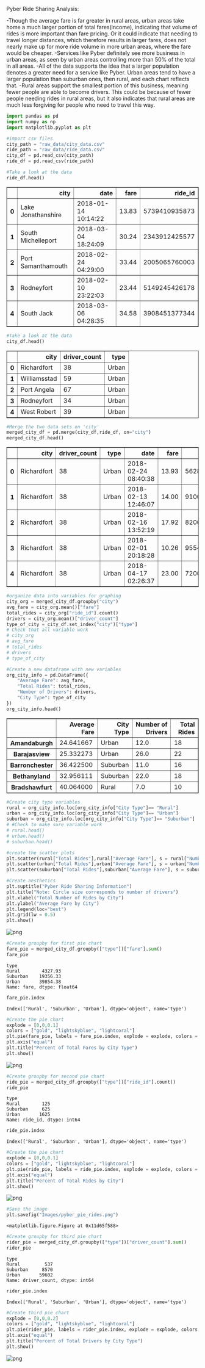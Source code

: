 
Pyber Ride Sharing Analysis:

   -Though the average fare is far greater in rural areas, urban areas take home a much larger portion of total fares(income), indicating that volume of rides is more important than fare pricing. Or it could indicate that needing to travel longer distances, which therefore results in larger fares, does not nearly make up for more ride volume in more urban areas, where the fare would be cheaper. 
   -Services like Pyber definitely see more business in urban areas, as seen by urban areas controlling more than 50% of the total in all areas.
   -All of the data supports the idea that a larger population denotes a greater need for a service like Pyber. Urban areas tend to have a larger population than suburban ones, then rural, and each chart reflects that. 
   -Rural areas support the smallest portion of this business, meaning fewer people are able to become drivers. This could be because of fewer people needing rides in rural areas, but it also indicates that rural areas are much less forgiving for people who need to travel this way. 
   


```python
import pandas as pd
import numpy as np
import matplotlib.pyplot as plt
```


```python
#import csv files
city_path = "raw_data/city_data.csv"
ride_path = "raw_data/ride_data.csv"
city_df = pd.read_csv(city_path)
ride_df = pd.read_csv(ride_path)

```


```python
#Take a look at the data
ride_df.head()
```




<div>
<style scoped>
    .dataframe tbody tr th:only-of-type {
        vertical-align: middle;
    }

    .dataframe tbody tr th {
        vertical-align: top;
    }

    .dataframe thead th {
        text-align: right;
    }
</style>
<table border="1" class="dataframe">
  <thead>
    <tr style="text-align: right;">
      <th></th>
      <th>city</th>
      <th>date</th>
      <th>fare</th>
      <th>ride_id</th>
    </tr>
  </thead>
  <tbody>
    <tr>
      <th>0</th>
      <td>Lake Jonathanshire</td>
      <td>2018-01-14 10:14:22</td>
      <td>13.83</td>
      <td>5739410935873</td>
    </tr>
    <tr>
      <th>1</th>
      <td>South Michelleport</td>
      <td>2018-03-04 18:24:09</td>
      <td>30.24</td>
      <td>2343912425577</td>
    </tr>
    <tr>
      <th>2</th>
      <td>Port Samanthamouth</td>
      <td>2018-02-24 04:29:00</td>
      <td>33.44</td>
      <td>2005065760003</td>
    </tr>
    <tr>
      <th>3</th>
      <td>Rodneyfort</td>
      <td>2018-02-10 23:22:03</td>
      <td>23.44</td>
      <td>5149245426178</td>
    </tr>
    <tr>
      <th>4</th>
      <td>South Jack</td>
      <td>2018-03-06 04:28:35</td>
      <td>34.58</td>
      <td>3908451377344</td>
    </tr>
  </tbody>
</table>
</div>




```python
#Take a look at the data
city_df.head()
```




<div>
<style scoped>
    .dataframe tbody tr th:only-of-type {
        vertical-align: middle;
    }

    .dataframe tbody tr th {
        vertical-align: top;
    }

    .dataframe thead th {
        text-align: right;
    }
</style>
<table border="1" class="dataframe">
  <thead>
    <tr style="text-align: right;">
      <th></th>
      <th>city</th>
      <th>driver_count</th>
      <th>type</th>
    </tr>
  </thead>
  <tbody>
    <tr>
      <th>0</th>
      <td>Richardfort</td>
      <td>38</td>
      <td>Urban</td>
    </tr>
    <tr>
      <th>1</th>
      <td>Williamsstad</td>
      <td>59</td>
      <td>Urban</td>
    </tr>
    <tr>
      <th>2</th>
      <td>Port Angela</td>
      <td>67</td>
      <td>Urban</td>
    </tr>
    <tr>
      <th>3</th>
      <td>Rodneyfort</td>
      <td>34</td>
      <td>Urban</td>
    </tr>
    <tr>
      <th>4</th>
      <td>West Robert</td>
      <td>39</td>
      <td>Urban</td>
    </tr>
  </tbody>
</table>
</div>




```python
#Merge the two data sets on 'city'
merged_city_df = pd.merge(city_df,ride_df, on="city")
merged_city_df.head()
```




<div>
<style scoped>
    .dataframe tbody tr th:only-of-type {
        vertical-align: middle;
    }

    .dataframe tbody tr th {
        vertical-align: top;
    }

    .dataframe thead th {
        text-align: right;
    }
</style>
<table border="1" class="dataframe">
  <thead>
    <tr style="text-align: right;">
      <th></th>
      <th>city</th>
      <th>driver_count</th>
      <th>type</th>
      <th>date</th>
      <th>fare</th>
      <th>ride_id</th>
    </tr>
  </thead>
  <tbody>
    <tr>
      <th>0</th>
      <td>Richardfort</td>
      <td>38</td>
      <td>Urban</td>
      <td>2018-02-24 08:40:38</td>
      <td>13.93</td>
      <td>5628545007794</td>
    </tr>
    <tr>
      <th>1</th>
      <td>Richardfort</td>
      <td>38</td>
      <td>Urban</td>
      <td>2018-02-13 12:46:07</td>
      <td>14.00</td>
      <td>910050116494</td>
    </tr>
    <tr>
      <th>2</th>
      <td>Richardfort</td>
      <td>38</td>
      <td>Urban</td>
      <td>2018-02-16 13:52:19</td>
      <td>17.92</td>
      <td>820639054416</td>
    </tr>
    <tr>
      <th>3</th>
      <td>Richardfort</td>
      <td>38</td>
      <td>Urban</td>
      <td>2018-02-01 20:18:28</td>
      <td>10.26</td>
      <td>9554935945413</td>
    </tr>
    <tr>
      <th>4</th>
      <td>Richardfort</td>
      <td>38</td>
      <td>Urban</td>
      <td>2018-04-17 02:26:37</td>
      <td>23.00</td>
      <td>720020655850</td>
    </tr>
  </tbody>
</table>
</div>




```python
#organize data into variables for graphing
city_org = merged_city_df.groupby("city")
avg_fare = city_org.mean()["fare"]
total_rides = city_org["ride_id"].count()
drivers = city_org.mean()["driver_count"]
type_of_city = city_df.set_index("city")["type"]
# Check that all variable work
# city_org
# avg_fare
# total_rides
# drivers
# type_of_city
```


```python
#Create a new dataframe with new variables
org_city_info = pd.DataFrame({
    "Average Fare": avg_fare,
    "Total Rides": total_rides,
    "Number of Drivers": drivers,
    "City Type": type_of_city
})
org_city_info.head()
```




<div>
<style scoped>
    .dataframe tbody tr th:only-of-type {
        vertical-align: middle;
    }

    .dataframe tbody tr th {
        vertical-align: top;
    }

    .dataframe thead th {
        text-align: right;
    }
</style>
<table border="1" class="dataframe">
  <thead>
    <tr style="text-align: right;">
      <th></th>
      <th>Average Fare</th>
      <th>City Type</th>
      <th>Number of Drivers</th>
      <th>Total Rides</th>
    </tr>
  </thead>
  <tbody>
    <tr>
      <th>Amandaburgh</th>
      <td>24.641667</td>
      <td>Urban</td>
      <td>12.0</td>
      <td>18</td>
    </tr>
    <tr>
      <th>Barajasview</th>
      <td>25.332273</td>
      <td>Urban</td>
      <td>26.0</td>
      <td>22</td>
    </tr>
    <tr>
      <th>Barronchester</th>
      <td>36.422500</td>
      <td>Suburban</td>
      <td>11.0</td>
      <td>16</td>
    </tr>
    <tr>
      <th>Bethanyland</th>
      <td>32.956111</td>
      <td>Suburban</td>
      <td>22.0</td>
      <td>18</td>
    </tr>
    <tr>
      <th>Bradshawfurt</th>
      <td>40.064000</td>
      <td>Rural</td>
      <td>7.0</td>
      <td>10</td>
    </tr>
  </tbody>
</table>
</div>




```python
#Create city type variables
rural = org_city_info.loc[org_city_info["City Type"]== "Rural"]
urban = org_city_info.loc[org_city_info["City Type"]== "Urban"]
suburban = org_city_info.loc[org_city_info["City Type"]== "Suburban"]
# #Check to make sure variable work
# rural.head()
# urban.head()
# suburban.head()
```


```python
#create the scatter plots
plt.scatter(rural["Total Rides"],rural["Average Fare"], s = rural["Number of Drivers"]*10, color="gold", edgecolors="black", lw = 0.75, alpha = 0.75, label="Rural")
plt.scatter(urban["Total Rides"],urban["Average Fare"], s = urban["Number of Drivers"]*10, color="lightcoral",edgecolors="black", lw = 0.75, alpha = 0.75, label="Urban")
plt.scatter(suburban["Total Rides"],suburban["Average Fare"], s = suburban["Number of Drivers"]*10, color="lightskyblue",edgecolors="black", lw = 0.75, alpha = 0.75, label="Suburban")

#Create aesthetics
plt.suptitle("Pyber Ride Sharing Information")
plt.title("Note: Circle size corresponds to number of drivers")
plt.xlabel("Total Number of Rides by City")
plt.ylabel("Average Fare by City")
plt.legend(loc="best")
plt.grid(lw = 0.5)
plt.show()

```


![png](output_9_0.png)



```python
#Create groupby for first pie chart
fare_pie = merged_city_df.groupby(["type"])["fare"].sum()
fare_pie
```




    type
    Rural        4327.93
    Suburban    19356.33
    Urban       39854.38
    Name: fare, dtype: float64




```python
fare_pie.index
```




    Index(['Rural', 'Suburban', 'Urban'], dtype='object', name='type')




```python
#Create the pie chart
explode = [0,0,0.1]
colors = ["gold", "lightskyblue", "lightcoral"]
plt.pie(fare_pie, labels = fare_pie.index, explode = explode, colors = colors, autopct="%1.1f%%", startangle = 110, shadow = True)
plt.axis("equal")
plt.title("Percent of Total Fares by City Type")
plt.show()
```


![png](output_12_0.png)



```python
#Create groupby for second pie chart
ride_pie = merged_city_df.groupby(["type"])["ride_id"].count()
ride_pie
```




    type
    Rural        125
    Suburban     625
    Urban       1625
    Name: ride_id, dtype: int64




```python
ride_pie.index
```




    Index(['Rural', 'Suburban', 'Urban'], dtype='object', name='type')




```python
#Create the pie chart
explode = [0,0,0.1]
colors = ["gold", "lightskyblue", "lightcoral"]
plt.pie(ride_pie, labels = ride_pie.index, explode = explode, colors = colors, autopct="%1.1f%%", startangle = 140, shadow = True)
plt.axis("equal")
plt.title("Percent of Total Rides by City")
plt.show()
```


![png](output_15_0.png)



```python
#Save the image
plt.savefig("Images/pyber_pie_rides.png")
```


    <matplotlib.figure.Figure at 0x11d65f588>



```python
#Create groupby for third pie chart
rider_pie = merged_city_df.groupby(["type"])["driver_count"].sum()
rider_pie
```




    type
    Rural         537
    Suburban     8570
    Urban       59602
    Name: driver_count, dtype: int64




```python
rider_pie.index
```




    Index(['Rural', 'Suburban', 'Urban'], dtype='object', name='type')




```python
#Create third pie chart
explode = [0,0,0.2]
colors = ["gold", "lightskyblue", "lightcoral"]
plt.pie(rider_pie, labels = rider_pie.index, explode = explode, colors = colors, autopct="%1.1f%%", startangle = 140, shadow = True)
plt.axis("equal")
plt.title("Percent of Total Drivers by City Type")
plt.show()
```


![png](output_19_0.png)

